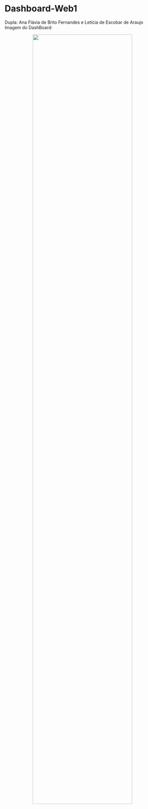 # Dashboard-Web1
Dupla: Ana Flávia de Brito Fernandes e Letícia de Escobar de Araujo <br/>
Imagem do DashBoard:

<div align="center">
  <img src="https://user-images.githubusercontent.com/75284690/167413683-cd4b3443-1d2d-447f-b724-ca41b62490c0.jpeg" width="80%" />
</div>
